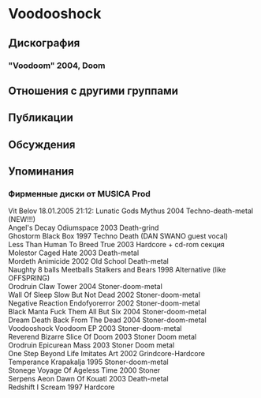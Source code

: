 # Voodooshock



## Дискография

### "Voodoom" 2004, Doom




## Отношения с другими группами


## Публикации


## Обсуждения


## Упоминания

### Фирменные диски от MUSICA Prod

Vit Belov 18.01.2005 21:12:
Lunatic Gods	Mythus	2004	Techno-death-metal (NEW!!!)<BR>Angel's Decay	Odiumspace	2003	Death-grind<BR>Ghostorm	Black Box	1997	Techno Death (DAN SWANO guest vocal)<BR>Less Than Human	To Breed True	2003	Hardcore + cd-rom секция<BR>Molestor	Caged Hate	2003	Death-metal<BR>Mordeth	Animicide	2002	Old School Death-metal<BR>Naughty 8 balls	Meetballs Stalkers and Bears	1998	Alternative (like OFFSPRING)<BR>Orodruin	Claw Tower	2004	Stoner-doom-metal<BR>Wall Of Sleep	Slow But Not Dead	2002	Stoner-doom-metal<BR>Negative Reaction	Endofyorerror	2002	Stoner-doom-metal<BR>Black Manta	Fuck Them All But Six	2004	Stoner-doom-metal<BR>Dream Death	Back From The Dead	2004	Stoner-doom-metal<BR>Voodooshock	Voodoom EP	2003	Stoner-doom-metal<BR>Reverend Bizarre	Slice Of Doom	2003	Stoner Doom metal<BR>Orodruin	Epicurean Mass	2003	Stoner Doom metal<BR>One Step Beyond	Life Imitates Art	2002	Grindcore-Hardcore<BR>Temperance	Krapakalja	1995	Stoner-doom-metal<BR>Stonege	Voyage Of Ageless Time	2000	Stoner<BR>Serpens Aeon	Dawn Of Kouatl	2003	Death-metal<BR>Redshift	I Scream	1997	Hardcore<BR>

